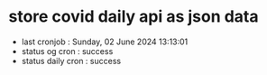 # store covid daily api as json data

- last cronjob : Sunday, 02 June 2024 13:13:01
- status og cron : success
- status daily cron : success
      
      